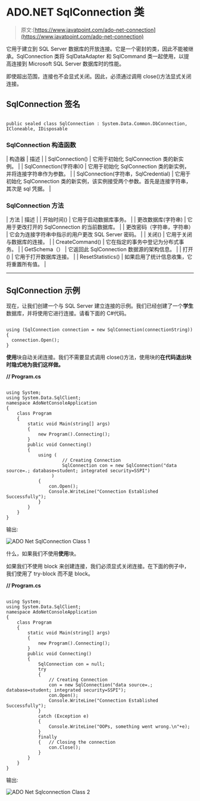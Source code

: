# ADO.NET SqlConnection 类

> 原文:[https://www.javatpoint.com/ado-net-connection](https://www.javatpoint.com/ado-net-connection)

它用于建立到 SQL Server 数据库的开放连接。它是一个密封的类，因此不能被继承。SqlConnection 类将 SqlDataAdapter 和 SqlCommand 类一起使用，以提高连接到 Microsoft SQL Server 数据库时的性能。

即使超出范围，连接也不会显式关闭。因此，必须通过调用 close()方法显式关闭连接。

## SqlConnection 签名

```

public sealed class SqlConnection : System.Data.Common.DbConnection, ICloneable, IDisposable

```

### SqlConnection 构造函数

| 构造器 | 描述 |
| SqlConnection() | 它用于初始化 SqlConnection 类的新实例。 |
| SqlConnection(字符串)0 | 它用于初始化 SqlConnection 类的新实例，并将连接字符串作为参数。 |
| SqlConnection(字符串，SqlCredential) | 它用于初始化 SqlConnection 类的新实例，该实例接受两个参数。首先是连接字符串，其次是 sql 凭据。 |

### SqlConnection 方法

| 方法 | 描述 |
| 开始时间() | 它用于启动数据库事务。 |
| 更改数据库(字符串) | 它用于更改打开的 SqlConnection 的当前数据库。 |
| 更改密码（字符串，字符串） | 它会为连接字符串中指示的用户更改 SQL Server 密码。 |
| 关闭() | 它用于关闭与数据库的连接。 |
| CreateCommand() | 它在指定的事务中登记为分布式事务。 |
| GetSchema（） | 它返回此 SqlConnection 数据源的架构信息。 |
| 打开() | 它用于打开数据库连接。 |
| ResetStatistics() | 如果启用了统计信息收集，它将重置所有值。 |

* * *

## SqlConnection 示例

现在，让我们创建一个与 SQL Server 建立连接的示例。我们已经创建了一个**学生**数据库，并将使用它进行连接。请看下面的 C#代码。

```

using (SqlConnection connection = new SqlConnection(connectionString))  
{  
  connection.Open();       
}

```

**使用**块自动关闭连接。我们不需要显式调用 close()方法，使用块的**在代码退出块时隐式地为我们这样做。**

**// Program.cs**

```

using System;
using System.Data.SqlClient;
namespace AdoNetConsoleApplication
{
    class Program
    {
        static void Main(string[] args)
        {
            new Program().Connecting();
        }
        public void Connecting()
        {
            using (
                     // Creating Connection
                     SqlConnection con = new SqlConnection("data source=.; database=student; integrated security=SSPI")
                 )
            {
                con.Open();
                Console.WriteLine("Connection Established Successfully");
            }
        }
    }
}

```

输出:

![ADO Net SqlConnection Class 1](../Images/7405f45f73b0fdd5c31521da1771c8b9.png)

什么，如果我们不使用**使用**块。

如果我们不使用 block 来创建连接，我们必须显式关闭连接。在下面的例子中，我们使用了 try-block 而不是 block。

**// Program.cs**

```

using System;
using System.Data.SqlClient;
namespace AdoNetConsoleApplication
{
    class Program
    {
        static void Main(string[] args)
        {
            new Program().Connecting();
        }
        public void Connecting()
        {
            SqlConnection con = null;
            try
            {
                // Creating Connection
                con = new SqlConnection("data source=.; database=student; integrated security=SSPI");
                con.Open();
                Console.WriteLine("Connection Established Successfully");
            }
            catch (Exception e)
            {
                Console.WriteLine("OOPs, something went wrong.\n"+e);
            }
            finally
            {   // Closing the connection
                con.Close();
            }
        }
    }
}

```

输出:

![ADO Net Sqlconnection Class 2](../Images/888a9633cc60787b1eb4361aecfb0e73.png)